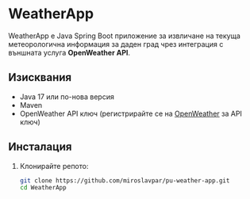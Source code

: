 # WeatherApp

WeatherApp е Java Spring Boot приложение за извличане на текуща метеорологична информация за даден град чрез интеграция с външната услуга **OpenWeather API**.

## Изисквания

- Java 17 или по-нова версия
- Maven
- OpenWeather API ключ (регистрирайте се на [OpenWeather](https://openweathermap.org/) за API ключ)

## Инсталация

1. Клонирайте репото:
   ```bash
   git clone https://github.com/miroslavpar/pu-weather-app.git
   cd WeatherApp
